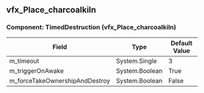 ## vfx_Place_charcoalkiln

### Component: TimedDestruction (vfx_Place_charcoalkiln)

|Field|Type|Default Value|
|-----|----|-------------|
|m_timeout|System.Single|3|
|m_triggerOnAwake|System.Boolean|True|
|m_forceTakeOwnershipAndDestroy|System.Boolean|False|

